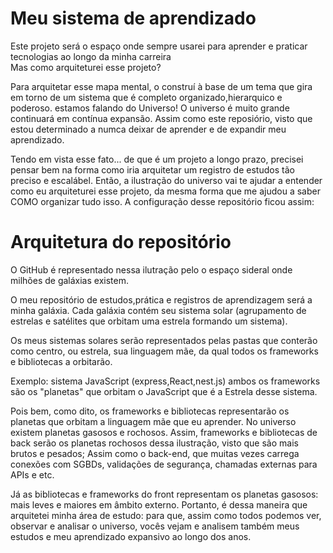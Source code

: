 # Meu sistema de aprendizado 

Este projeto será o espaço onde sempre usarei para aprender e praticar tecnologias ao longo da minha carreira  
Mas como arquiteturei esse projeto? 

Para arquitetar esse mapa mental, o construí à base de um tema que gira em torno de um sistema que é completo organizado,hierarquico e poderoso. estamos falando do Universo! O universo é muito grande continuará em contínua expansão. Assim como este reposiório, visto que estou determinado a numca deixar de aprender e de expandir meu aprendizado.  

Tendo em vista esse fato... de que é um projeto a longo prazo, precisei pensar bem na forma como iria arquitetar um registro de estudos tão preciso e escalábel. Então, a ilustração do universo vai te ajudar a entender como eu arquiteturei esse projeto, da mesma forma que me ajudou a saber COMO organizar tudo isso. A configuração desse repositório ficou assim:

## <h1>Arquitetura do repositório
O GitHub é representado nessa ilutração pelo o espaço sideral onde milhões de galáxias existem.

O meu repositório de estudos,prática e registros de aprendizagem será a minha galáxia. Cada galáxia contém seu sistema solar (agrupamento de estrelas e satélites que orbitam uma estrela formando um sistema). 

Os meus sistemas solares serão representados pelas pastas que conterão como centro, ou estrela, sua linguagem mãe, da qual todos os frameworks e bibliotecas a orbitarão.

Exemplo: sistema JavaScript (express,React,nest.js) ambos os frameworks são os "planetas" que orbitam o JavaScript que é a Estrela desse sistema.  

Pois bem, como dito, os frameworks e bibliotecas representarão os planetas que orbitam a linguagem mãe que eu aprender. No universo existem planetas gasosos e rochosos. Assim, frameworks e bibliotecas de back serão os planetas rochosos dessa ilustração, visto que são mais brutos e pesados; Assim como o back-end, que muitas vezes carrega conexões com SGBDs, validações de segurança, chamadas externas para APIs e etc.

Já as bibliotecas e frameworks do front representam os planetas gasosos: mais leves e maiores em âmbito externo.
Portanto, é dessa maneira que arquitetei minha área de estudo: para que, assim como todos podemos ver, observar e analisar o universo, vocês vejam e analisem também meus estudos e meu aprendizado expansivo ao longo dos anos.
